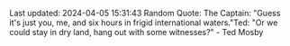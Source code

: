 Last updated: 2024-04-05 15:31:43
Random Quote: The Captain: "Guess it's just you, me, and six hours in frigid international waters."Ted: "Or we could stay in dry land, hang out with some witnesses?" - Ted Mosby